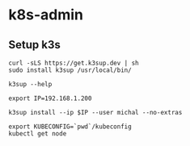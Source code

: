 # k8s-admin

## Setup k3s
```
curl -sLS https://get.k3sup.dev | sh
sudo install k3sup /usr/local/bin/

k3sup --help
```

```
export IP=192.168.1.200

k3sup install --ip $IP --user michal --no-extras
```

```
export KUBECONFIG=`pwd`/kubeconfig
kubectl get node
```